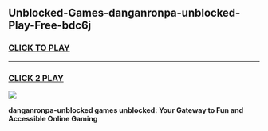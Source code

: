 
## Unblocked-Games-danganronpa-unblocked-Play-Free-bdc6j
<h3>
<a href="https://premium76.site?title=danganronpa-unblocked&ref=23A">CLICK TO PLAY</a></h3>
<hr>

<h3>
<a href="https://premium76.site?title=danganronpa-unblocked&ref=23A">CLICK 2 PLAY</a>
  
</h3>

<a href="https://premium76.site?title=danganronpa-unblocked&ref=23A"><img src="https://clearcache.store/games.png"></a>


**danganronpa-unblocked games unblocked: Your Gateway to Fun and Accessible Online Gaming**
